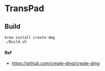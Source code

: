 # TransPad

## Build

```shell
brew install create-dmg
./Build.sh
```

#### Ref

- https://github.com/create-dmg/create-dmg
